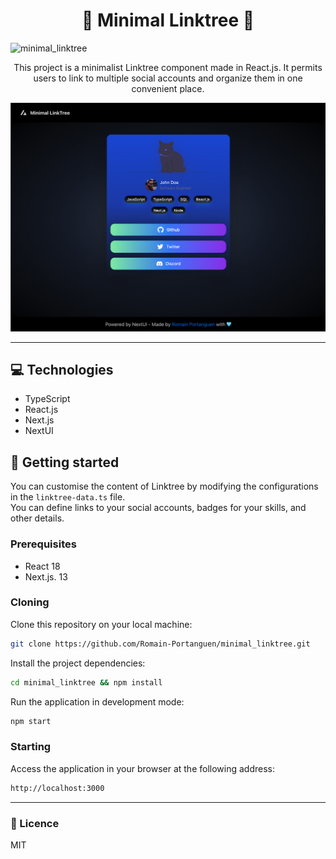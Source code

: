 <h1 align="center" style="font-weight: bold;">🌲 Minimal Linktree 🌲</h1>


![minimal_linktree](https://socialify.git.ci/Romain-Portanguen/minimal_linktree/image?description=1&font=Raleway&language=1&name=1&owner=1&pattern=Charlie%20Brown&theme=Auto)


<p align="center">This project is a minimalist Linktree component made in React.js. It permits users to link to multiple social accounts and organize them in one convenient place.</p>


![](https://github.com/Romain-Portanguen/minimal_linktree/blob/main/public/assets/sharing/Screenshot%202024-05-04%20at%2017.51.33.png)

<hr>

 
<h2 id="technologies">💻 Technologies</h2>

- TypeScript
- React.js
- Next.js
- NextUI
 
<h2 id="started">🚀 Getting started</h2>

You can customise the content of Linktree by modifying the configurations in the ```linktree-data.ts``` file.</br>
You can define links to your social accounts, badges for your skills, and other details.
 
<h3>Prerequisites</h3>

- React 18
- Next.js. 13
 
<h3>Cloning</h3>

Clone this repository on your local machine:

```bash
git clone https://github.com/Romain-Portanguen/minimal_linktree.git
````

Install the project dependencies:

```bash
cd minimal_linktree && npm install
````

Run the application in development mode:

```bash
npm start
````

 
<h3>Starting</h3>

Access the application in your browser at the following address: 

```bash
http://localhost:3000
```
---


<h3>📄 Licence</h3>

MIT
